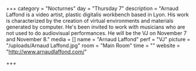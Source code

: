 +++
category = "Nocturnes"
day = "Thursday 7"
description = "Arnaud Laffond is a video artist, plastic digitalis workbench based in Lyon. His work is characterized by the creation of virtual environments and materials generated by computer. He's been invited to work with musicians who are not used to do audiovisual performances. He will be the VJ on November 7 and November 8."
media = []
name = "Arnaud Laffond"
perf = "VJ"
picture = "/uploads/Arnaud Laffond.jpg"
room = "Main Room"
time = ""
website = "http://www.arnaudlaffond.com/"

+++
